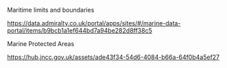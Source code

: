 
Maritime limits and boundaries

https://data.admiralty.co.uk/portal/apps/sites/#/marine-data-portal/items/b9bcb1a1ef644bd7a94be282d8ff38c5

Marine Protected Areas

https://hub.jncc.gov.uk/assets/ade43f34-54d6-4084-b66a-64f0b4a5ef27
